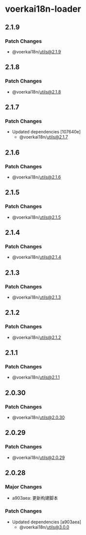 # voerkai18n-loader

## 2.1.9

### Patch Changes

- @voerkai18n/utils@2.1.9

## 2.1.8

### Patch Changes

- @voerkai18n/utils@2.1.8

## 2.1.7

### Patch Changes

- Updated dependencies [107640e]
  - @voerkai18n/utils@2.1.7

## 2.1.6

### Patch Changes

- @voerkai18n/utils@2.1.6

## 2.1.5

### Patch Changes

- @voerkai18n/utils@2.1.5

## 2.1.4

### Patch Changes

- @voerkai18n/utils@2.1.4

## 2.1.3

### Patch Changes

- @voerkai18n/utils@2.1.3

## 2.1.2

### Patch Changes

- @voerkai18n/utils@2.1.2

## 2.1.1

### Patch Changes

- @voerkai18n/utils@2.1.1

## 2.0.30

### Patch Changes

- @voerkai18n/utils@2.0.30

## 2.0.29

### Patch Changes

- @voerkai18n/utils@2.0.29

## 2.0.28

### Major Changes

- a903aea: 更新构建脚本

### Patch Changes

- Updated dependencies [a903aea]
  - @voerkai18n/utils@3.0.0
